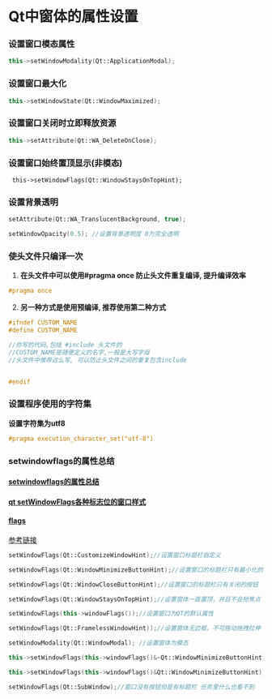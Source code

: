 # Qt中窗体的属性设置



### 设置窗口模态属性

```c++
this->setWindowModality(Qt::ApplicationModal);
```



### 设置窗口最大化

```c++
this->setWindowState(Qt::WindowMaximized);
```



### 设置窗口关闭时立即释放资源

```c++
this->setAttribute(Qt::WA_DeleteOnClose);
```



### 设置窗口始终置顶显示(非模态)

```
 this->setWindowFlags(Qt::WindowStaysOnTopHint);
```



### 设置背景透明

```C++
setAttribute(Qt::WA_TranslucentBackground, true);

setWindowOpacity(0.5); //设置背景透明度 0为完全透明
```



### 使头文件只编译一次

1. **在头文件中可以使用#pragma once 防止头文件重复编译, 提升编译效率**

```c++
#pragma once
```

2. **另一种方式是使用预编译, 推荐使用第二种方式**

```c++
#ifndef CUSTOM_NAME
#define CUSTOM_NAME

//你写的代码,包括 #include 头文件的
//CUSTOM_NAME是随便定义的名字,一般是大写字母
//头文件中推荐这么写, 可以防止头文件之间的重复包含include


#endif
```



### 设置程序使用的字符集

**设置字符集为utf8**

```C++
#pragma execution_character_set("utf-8")
```



### setwindowflags的属性总结



#### [setwindowflags的属性总结](https://blog.csdn.net/Vichael_Chan/article/details/100599052?utm_medium=distribute.pc_relevant.none-task-blog-2~default~baidujs_title~default-0.essearch_pc_relevant&spm=1001.2101.3001.4242)

#### [qt setWindowFlags各种标志位的窗口样式](https://blog.csdn.net/yhc166188/article/details/80437708)

####  [flags](https://blog.csdn.net/zoukp12345/article/details/78014850)



[参考链接](https://blog.csdn.net/chenhongwei610/article/details/86668684?utm_medium=distribute.pc_relevant.none-task-blog-2%7Edefault%7EBlogCommendFromMachineLearnPai2%7Edefault-1.essearch_pc_relevant&depth_1-utm_source=distribute.pc_relevant.none-task-blog-2%7Edefault%7EBlogCommendFromMachineLearnPai2%7Edefault-1.essearch_pc_relevant)

```c++
setWindowFlags(Qt::CustomizeWindowHint);//设置窗口标题栏自定义

setWindowFlags(Qt::WindowMinimizeButtonHint);//设置窗口的标题栏只有最小化的按钮

setWindowFlags(Qt::WindowCloseButtonHint);//设置窗口的标题栏只有关闭的按钮

setWindowFlags(Qt::WindowStaysOnTopHint);//设置窗体一直置顶，并且不会抢焦点

setWindowFlags(this->windowFlags());//设置窗口为QT的默认属性

setWindowFlags(Qt::FramelessWindowHint));//设置窗体无边框，不可拖动拖拽拉伸

setWindowModality(Qt::WindowModal); //设置窗体为模态

this->setWindowFlags(this->windowFlags()&~Qt::WindowMinimizeButtonHint);//设置最小化按钮不能使用,但是还是存在(无法点击)

this->setWindowFlags(this->windowFlags()&Qt::WindowMinimizeButtonHint);//设置除了最小化按钮能使用,其他按钮都不能使用,但是还是存在

setWindowFlags(Qt::SubWindow);//窗口没有按钮但是有标题栏 任务里什么也看不到
```





